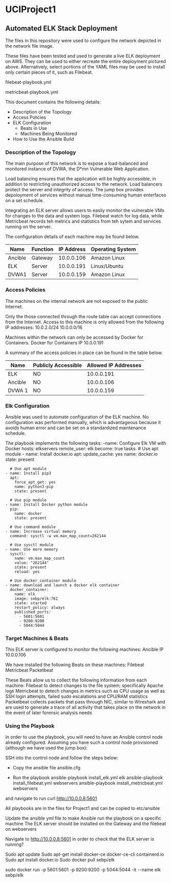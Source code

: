 # UCIProject1
## Automated ELK Stack Deployment

The files in this repository were used to configure the network depicted in the network file image.

These files have been tested and used to generate a live ELK deployment on AWS. They can be used to either recreate the entire deployment pictured above. Alternatively, select portions of the YAML files may be used to install only certain pieces of it, such as Filebeat.

filebeat-playbook.yml

metricbeat-playbook.yml

This document contains the following details:
- Description of the Topology
- Access Policies
- ELK Configuration
  - Beats in Use
  - Machines Being Monitored
- How to Use the Ansible Build


### Description of the Topology

The main purpose of this network is to expose a load-balanced and monitored instance of DVWA, the D*mn Vulnerable Web Application.

Load balancing ensures that the application will be highly accessible, in addition to restricting unauthorized access to the network.
Load balancers protect the server and integrity of access.  The jump box provides depoloyment of services without manual time-consuming human enterfaces on a set schedule. 

Integrating an ELK server allows users to easily monitor the vulnerable VMs for changes to the data and system logs.
  Filebeat watch for log data, while Metricbeat records teh metrics and statistics from teh sytem and services running on the server. 

The configuration details of each machine may be found below.

| Name     | Function | IP Address | Operating System |
|----------|----------|------------|------------------|
| Ancible  | Gateway  | 10.0.0.106 | Amazon Linux     |
| ELK      | Server   | 10.0.0.191 | Linux/Ubuntu     |
| DVWA1    | Server   | 10.0.0.159 | Amazon Linux     |


### Access Policies

The machines on the internal network are not exposed to the public Internet. 

Only the those connected through the route table can accept connections from the Internet. Access to this machine is only allowed from the following IP addresses:
10.0.2.0/24
10.0.0.0/16

Machines within the network can only be accessed by Docker for Containers.
Docker for Containers IP 10.0.0.191

A summary of the access policies in place can be found in the table below.

| Name     | Publicly Accessible | Allowed IP Addresses |
|----------|---------------------|----------------------|
|   ELK    |      NO             | 10.0.0.191           |
| Ancible  |      NO             | 10.0.0.106           |
|  DVWA 1  |      NO             | 10.0.0.159           |

### Elk Configuration

Ansible was used to automate configuration of the ELK machine. No configuration was performed manually, which is advantageous because it avoids human error and can be
set on a standardized maintenance schedule. 

The playbook implements the following tasks:
-name: Configure Elk VM with Docker
  hosts: elkservers
  remote_user: elk
  become: true
  tasks:
    # Use apt module
    - name: Install docker.io
      apt:
        update_cache: yes
        name: docker.io
        state: present

      # Use apt module
    - name: Install pip3
      apt:
        force_apt_get: yes
        name: python3-pip
        state: present

      # Use pip module
    - name: Install Docker python module
      pip:
        name: docker
        state: present

      # Use command module
    - name: Increase virtual memory
      command: sysctl -w vm.max_map_count=262144

      # Use sysctl module
    - name: Use more memory
      sysctl:
        name: vm.max_map_count
        value: "262144"
        state: present
        reload: yes

      # Use docker_container module
    - name: download and launch a docker elk container
      docker_container:
        name: elk
        image: sebp/elk:761
        state: started
        restart_policy: always
        published_ports:
          - 5601:5601
          - 9200:9200
          - 5044:5044


### Target Machines & Beats
This ELK server is configured to monitor the following machines:
Ancible   IP 10.0.0.106         

We have installed the following Beats on these machines:
Filebeat
Metricbeat
Packetbeat

These Beats allow us to collect the following information from each machine:
Filebeat to detect changes to the file system; specifically Apache logs
Metricbeat to detech changes in metrics such as CPU usage as well as SSH login attempts, failed sudo escalations and CPU/RAM statistics
Packetbeat collects packets that pass through NIC, similar to Wireshark and are used to generate a trace of all activity that takes place on the network in the event of 
later forensic analysis needs

### Using the Playbook
In order to use the playbook, you will need to have an Ansible control node already configured. Assuming you have such a control node provisioned (although we have used the 
jump box): 

SSH into the control node and follow the steps below:

- Copy the ansible file ansible.cfg

- Run the playbook 
 ansible-playbook install_elk.yml elk
 ansible-playbook install_filebeat.yml webservers
 ansible-playbook install_metricbeat.yml webservers
 
 and navigate to run curl http://10.0.0.8:5601 


All playbooks are in the files for Project1 and can be copied to etc/ansible

Update the ansible yml file to make Ansible run the playbook on a specific machine
The ELK server should be installed on the Gateway and the filebeat on webservers

Navigate to http://10.0.0.8:5601 in order to check that the ELK server is running?

Sudo apt update
Sudo apt-get install docker-ce docker-ce-cli containerd.io
Sudo apt install docker.io
Sudo docker pull sebp/elk

sudo docker run -p 5601:5601 -p 9200:9200 -p 5044:5044 -it --name elk sebp/elk

